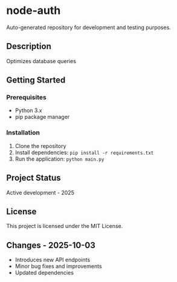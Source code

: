 # node-auth

Auto-generated repository for development and testing purposes.

## Description

Optimizes database queries

## Getting Started

### Prerequisites

- Python 3.x
- pip package manager

### Installation

1. Clone the repository
2. Install dependencies: `pip install -r requirements.txt`
3. Run the application: `python main.py`

## Project Status

Active development - 2025

## License

This project is licensed under the MIT License.

## Changes - 2025-10-03

- Introduces new API endpoints
- Minor bug fixes and improvements
- Updated dependencies
